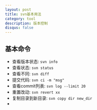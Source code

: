 ```yaml
---
layout: post
title: svn基本用法
category: tool
description: 版本控制
disqus: false
---
```


## 基本命令
* 查看版本状态: `svn info`
* 查看状态: `svn status`
* 查看不同: `svn diff`
* 提交代码: `svn ci -m "msg"`
* 查看commit列表: `svn log --limit 20`
* 重置改动: `svn revert xx`
* 复制目录到新目录: `svn copy dir new_dir`
* 

